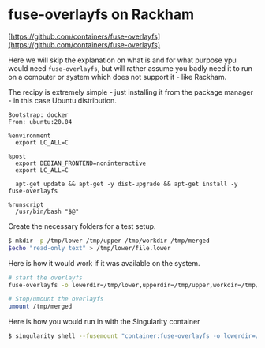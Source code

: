 # fuse-overlayfs on Rackham

[https://github.com/containers/fuse-overlayfs](https://github.com/containers/fuse-overlayfs)

Here we will skip the explanation on what is and for what purpose ypu would need `fuse-overlayfs`, but will rather assume you badly need it to run on a computer or system which does not support it - like Rackham.

The recipy is extremely simple - just installing it from the package manager - in this case Ubuntu distribution.
```singularity
Bootstrap: docker
From: ubuntu:20.04

%environment
  export LC_ALL=C

%post
  export DEBIAN_FRONTEND=noninteractive
  export LC_ALL=C

  apt-get update && apt-get -y dist-upgrade && apt-get install -y fuse-overlayfs
 
%runscript
  /usr/bin/bash "$@"
```

Create the necessary folders for a test setup.
```bash
$ mkdir -p /tmp/lower /tmp/upper /tmp/workdir /tmp/merged
$echo "read-only text" > /tmp/lower/file.lower
```
Here is how it would work if it was available on the system.
```bash
# start the overlayfs 
fuse-overlayfs -o lowerdir=/tmp/lower,upperdir=/tmp/upper,workdir=/tmp/workdir /tmp/merged

# Stop/umount the overlayfs
umount /tmp/merged
```
Here is how you would run in with the Singularity container
```bash
$ singularity shell --fusemount "container:fuse-overlayfs -o lowerdir=/tmp/lower -o upperdir=/tmp/upper -o workdir=/tmp/workdir /tmp/merged" fuse-overlayfs.sif
```
